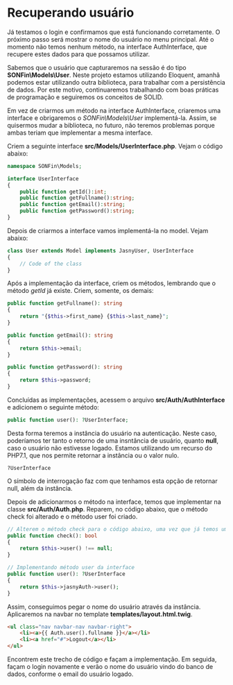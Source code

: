 # Recuperando usuário

Já testamos o login e confirmamos que está funcionando corretamente. O próximo passo será mostrar o nome do usuário no menu principal. Até o momento não temos nenhum método, na interface AuthInterface, que recupere estes dados para que possamos utilizar.

Sabemos que o usuário que capturaremos na sessão é do tipo **SONFin\Models\User**. Neste projeto estamos utilizando Eloquent, amanhã podemos estar utilizando outra biblioteca, para trabalhar com a persistência de dados. Por este motivo, continuaremos trabalhando com boas práticas de programação e seguiremos os conceitos de SOLID.

Em vez de criarmos um método na interface AuthInterface, criaremos uma interface e obrigaremos o *SONFin\Models\User* implementá-la. Assim, se quisermos mudar a biblioteca, no futuro, não teremos problemas porque ambas teriam que implementar a mesma interface.

Criem a seguinte interface **src/Models/UserInterface.php**. Vejam o código abaixo:

```php
namespace SONFin\Models;

interface UserInterface
{
    public function getId():int;
    public function getFullname():string;
    public function getEmail():string;
    public function getPassword():string;
}
```

Depois de criarmos a interface vamos implementá-la no model. Vejam abaixo:

```php
class User extends Model implements JasnyUser, UserInterface
{
	// Code of the class
}
```

Após a implementação da interface, criem os métodos, lembrando que o método *getId* já existe. Criem, somente, os demais:

```php
public function getFullname(): string
{
    return "{$this->first_name} {$this->last_name}";
}

public function getEmail(): string
{
    return $this->email;
}

public function getPassword(): string
{
    return $this->password;
}
```

Concluídas as implementações, acessem o arquivo **src/Auth/AuthInterface** e adicionem o seguinte método:

```php
public function user(): ?UserInterface;
```

Desta forma teremos a instância do usuário na autenticação. Neste caso, poderíamos ter tanto o retorno de uma insntância de usuário, quanto **null**, caso o usuário não estivesse logado. Estamos utilizando um recurso do PHP7.1, que nos permite retornar a instância ou o valor nulo.

`?UserInterface`

O símbolo de interrogação faz com que tenhamos esta opção de retornar null, além da instância.

Depois de adicionarmos o método na interface, temos que implementar na classe **src/Auth/Auth.php**. Reparem, no código abaixo, que o método check foi alterado e o método user foi criado.

```php
// Alterem o método check para o código abaixo, uma vez que já temos um método user implementado
public function check(): bool
{
    return $this->user() !== null;
}

// Implementando método user da interface
public function user(): ?UserInterface
{
    return $this->jasnyAuth->user();
}
```

Assim, conseguimos pegar o nome do usuário através da instância. Aplicaremos na navbar no template **templates/layout.html.twig**.

```html
<ul class="nav navbar-nav navbar-right">
    <li><a>{{ Auth.user().fullname }}</a></li>
    <li><a href="#">Logout</a></li>
</ul>
```

Encontrem este trecho de código e façam a implementação. Em seguida, façam o login novamente e verão o nome do usuário vindo do banco de dados, conforme o email do usuário logado.